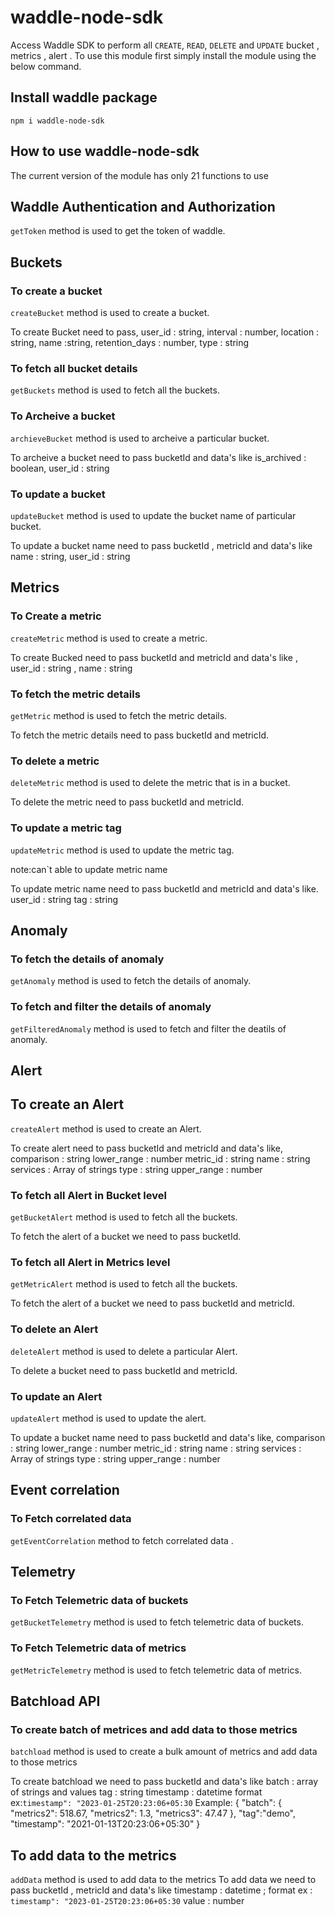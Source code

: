 # waddle-node-sdk

Access Waddle SDK to perform all `CREATE`, `READ`, `DELETE` and `UPDATE` bucket , metrics , alert .
To use this module first simply install the module using the below command.

## Install waddle package

`npm i waddle-node-sdk`

## How to use waddle-node-sdk

The current version of the module has only 21 functions to use

## Waddle Authentication and Authorization

`getToken` method is used to get the token of waddle.

## Buckets

### To create a bucket 

`createBucket` method is used to create a bucket.

To create Bucket need to pass,
        user_id  : string,
        interval : number,
        location : string,
        name  :string,
        retention_days : number,
        type : string
        
### To fetch all bucket details

`getBuckets` method is used to fetch all the buckets.

### To Archeive a bucket

`archieveBucket` method is used to archeive a particular bucket.

To archeive a bucket need to pass bucketId and data's like
        is_archived  : boolean,
        user_id : string

### To update a bucket

`updateBucket` method is used to update the bucket name of particular bucket.

To update a bucket name need to pass bucketId , metricId and data's like
        name  : string,
        user_id : string

## Metrics

### To Create a metric

`createMetric` method is used to create a metric.

To create Bucked need to pass bucketId and metricId and data's like ,
        user_id : string ,
        name : string

### To fetch the metric details

`getMetric` method is used to fetch the metric details.

To fetch the metric details need to pass bucketId and metricId.

### To delete a metric 

`deleteMetric` method is used to delete the metric that is in a bucket.

To delete the metric  need to pass bucketId and metricId.


### To update a metric tag

`updateMetric` method is used to update the metric tag.

 note:can`t able to update metric name

To update metric name need to pass bucketId and metricId and data's like.
        user_id : string
        tag : string

## Anomaly

### To fetch the details of anomaly 

`getAnomaly` method is used to fetch the details of anomaly.

### To fetch and filter the details of anomaly

`getFilteredAnomaly` method is used to fetch and filter the deatils of anomaly.

## Alert 

## To create an Alert 

`createAlert` method is used to create an Alert.

To create alert need to pass bucketId and metricId and data's like,
        comparison : string
        lower_range : number
        metric_id : string
        name : string
        services : Array of strings
        type : string
        upper_range : number
        
### To fetch all Alert in Bucket level

`getBucketAlert` method is used to fetch all the buckets.

To fetch the alert of a bucket we need to pass bucketId.

### To fetch all Alert in Metrics level

`getMetricAlert` method is used to fetch all the buckets.

To fetch the alert of a bucket we need to pass bucketId and metricId.

### To delete an Alert

`deleteAlert` method is used to delete a particular Alert.

To delete a bucket need to pass bucketId and metricId.

### To update an Alert

`updateAlert` method is used to update the alert.

To update a bucket name need to pass bucketId and data's like,
        comparison : string
        lower_range : number
        metric_id : string
        name : string
        services : Array of strings
        type : string
        upper_range : number

## Event correlation

### To Fetch correlated data

`getEventCorrelation` method to fetch correlated data .

## Telemetry

### To Fetch Telemetric data of buckets

`getBucketTelemetry` method is used to fetch telemetric data of buckets.

### To Fetch Telemetric data of metrics

`getMetricTelemetry` method is used to fetch telemetric data of metrics.

## Batchload API

### To create batch of metrices and add data to those metrics

`batchload` method is used to create a bulk amount of metrics and add data to those metrics

To create batchload we need to pass bucketId and data's like
        batch : array of strings and values 
        tag : string
        timestamp : datetime format ex:`timestamp": "2023-01-25T20:23:06+05:30`
        Example:
        {
          "batch": 
        {
          "metrics2": 518.67,
          "metrics2": 1.3,
          "metrics3": 47.47
        },
        "tag":"demo",
        "timestamp": "2021-01-13T20:23:06+05:30"
        }      

## To add data to the metrics

`addData` method is used to add data to the metrics
To add data we need to pass bucketId , metricId and data's like 
        timestamp : datetime ; format ex : `timestamp": "2023-01-25T20:23:06+05:30`
        value : number